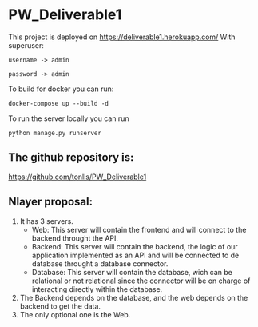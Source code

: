 # PW_Deliverable1
This project is deployed on https://deliverable1.herokuapp.com/
With superuser:

`username -> admin`

`password -> admin`

To build for docker you can run:

`docker-compose up --build -d`

To run the server locally you can run 

`python manage.py runserver`

## The github repository is:

https://github.com/tonlls/PW_Deliverable1

## Nlayer proposal:

1. It has 3 servers.
    - Web: This server will contain the frontend and will connect to the backend throught the API.
    - Backend: This server will contain the backend, the logic of our application implemented as an API and will be connected to de database throught a database connector.
    - Database: This server will contain the database, wich can be relational or not relational since the connector will be on charge of interacting directly within the database.
2. The Backend depends on the database, and the web depends on the backend to get the data.
3. The only optional one is the Web.
